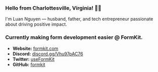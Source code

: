 ### Hello from Charlottesville, Virginia! 👋🏼

I'm Luan Nguyen — husband, father, and tech entrepreneur passionate about driving positive impact.

### Currently making form development easier @ FormKit. 

* **Website:** [formkit.com](https://www.formkit.com)
* **Discord:** [discord.gg/Vhu97pAC76](https://discord.gg/Vhu97pAC76)
* **Twitter:** [useFormKit](https://twitter.com/useFormKit)
* **GitHub:** [formkit](https://github.com/formkit)
